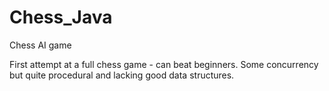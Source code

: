 # Chess_Java
Chess AI game

First attempt at a full chess game - can beat beginners. Some concurrency but quite procedural and lacking good data structures.
